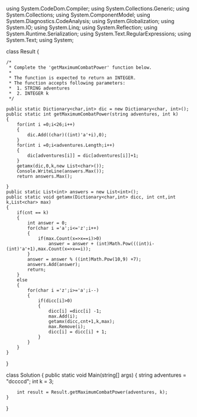 using System.CodeDom.Compiler;
using System.Collections.Generic;
using System.Collections;
using System.ComponentModel;
using System.Diagnostics.CodeAnalysis;
using System.Globalization;
using System.IO;
using System.Linq;
using System.Reflection;
using System.Runtime.Serialization;
using System.Text.RegularExpressions;
using System.Text;
using System;



class Result
{

    /*
     * Complete the 'getMaximumCombatPower' function below.
     *
     * The function is expected to return an INTEGER.
     * The function accepts following parameters:
     *  1. STRING adventures
     *  2. INTEGER k
     */

    public static Dictionary<char,int> dic = new Dictionary<char, int>();
    public static int getMaximumCombatPower(string adventures, int k)
    {
        for(int i =0;i<26;i++)
        {
            dic.Add((char)((int)'a'+i),0);
        }
        for(int i =0;i<adventures.Length;i++)
        {
            dic[adventures[i]] = dic[adventures[i]]+1;
        }
        getamx(dic,0,k,new List<char>());
        Console.WriteLine(answers.Max());
        return answers.Max();

    }
    public static List<int> answers = new List<int>();
    public static void getamx(Dictionary<char,int> dicc, int cnt,int k,List<char> max)
    {
        if(cnt == k)
        {
            int answer = 0;
            for(char i ='a';i<='z';i++)
            {
                if(max.Count(x=>x==i)>0)
                    answer = answer + (int)Math.Pow(((int)i-(int)'a'+1),max.Count(x=>x==i));
            }
            answer = answer % ((int)Math.Pow(10,9) +7);
            answers.Add(answer);
            return;
        }
        else
        {
            for(char i ='z';i>='a';i--)
            {
                if(dicc[i]>0)
                {
                    dicc[i] =dicc[i] -1;
                    max.Add(i);
                    getamx(dicc,cnt+1,k,max);
                    max.Remove(i);
                    dicc[i] = dicc[i] + 1;
                }
            }
        }
    }

}

class Solution
{
    public static void Main(string[] args)
    {
        string adventures = "dccccd";
        int k = 3;

        int result = Result.getMaximumCombatPower(adventures, k);
    }
}
